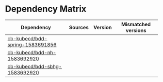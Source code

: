 # Dependency Matrix

Dependency | Sources | Version | Mismatched versions
---------- | ------- | ------- | -------------------
[cb-kubecd/bdd-spring-1583691856](https://github.com/cb-kubecd/bdd-spring-1583691856.git) |  | []() | 
[cb-kubecd/bdd-nh-1583692920](https://github.com/cb-kubecd/bdd-nh-1583692920.git) |  | []() | 
[cb-kubecd/bdd-sbhg-1583692920](https://github.com/cb-kubecd/bdd-sbhg-1583692920.git) |  | []() | 
